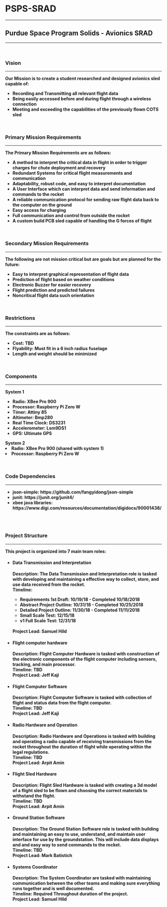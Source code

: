# PSPS-SRAD
<hr>
<h2>Purdue Space Program Solids - Avionics SRAD</h2>
<hr>
<br>
<h3><b>Vision</h3>
<hr>
<p>
Our Mission is to create a student researched and designed avionics sled capable of:
<ul>
  <li> Recording and Transmitting all relevant flight data</li>
  <li> Being easily accessed before and during flight through a wireless connection</li>
  <li> Meeting and exceeding the capabilities of the previously flown COTS sled</li>
</ul>
</p>
<br>
<h3><b>Primary Mission Requirements</h3>
<hr>
<p>
The Primary Mission Requirements are as follows:
<ul>
  <li> A method to interpret the critical data in flight in order to trigger charges for chute deployment and recovery</li>
  <li> Redundant Systems for critical flight measurements and communication</li>
  <li> Adaptability, robust code, and easy to interpret documentation</li>
  <li> A User Interface which can interpret data and send information and commands to the rocket</li>
  <li> A reliable communication protocol for sending raw flight data back to the computer on the ground</li>
  <li> Easy access for charging</li>
  <li> Full communication and control from outside the rocket</li>  
  <li> A custom build PCB sled capable of handling the G forces of flight</li>
</ul>
</p>
<br>
<h3><b>Secondary Mission Requirements</h3>
<hr>
<p>
The following are not mission critical but are goals but are planned for the future:
<ul>
  <li> Easy to interpret graphical representation of flight data</li>
  <li> Prediction of flight based on weather conditions</li>
  <li> Electronic Buzzer for easier recovery</li>
  <li> Flight prediction and predicted failures</li>
  <li> Noncritical flight data such orientation</li>
</ul>
</p>
<br>
<h3>Restrictions</h3>
<hr>
<p>
  The constraints are as follows:
  <ul>
    <li> Cost: TBD</li>
    <li> Flyability: Must fit in a 6 inch radius fuselage</li>
    <li> Length and weight should be minimized</li>
  </ul>
</p>
<br>
<h3>Components</h3>
<hr>
<p>
  <b>System 1</b>
  <ul>
    <li>Radio: XBee Pro 900</li>
    <li>Processor: Raspberry Pi Zero W</li>
    <li>Timer: Attiny 85</li>
    <li>Altimeter: Bmp280</li>
    <li>Real Time Clock: DS3231</li>
    <li>Accelerometer: Lsm9DS1</li>
    <li>GPS: Ultimate GPS</li>
  </ul>
  <b>System 2</b>
  <li>Radio: XBee Pro 900 (shared with system 1)</li>
  <li>Processor: Raspberry Pi Zero W</li>
</p>
<br>
<h3>Code Dependencies</h3>
<hr>
<p>
  <ul>
    <li><b>json-simple:</b> https://github.com/fangyidong/json-simple</li>
    <li><b>junit: </b> https://junit.org/junit4/</li>
    <li><b>xbee java libraries: </b> https://www.digi.com/resources/documentation/digidocs/90001438/</li>
  </ul>
</p>
<br>
<br>
<h3>Project Structure</h3>
<hr>
<p>
This project is organized into 7 main team roles:
<ul>
  <li> 
    <h4> Data Transmission and Interpretation</h4>
    <p> 
      Description: The Data Transmission and Interpretation role is tasked with developing and maintaining a effective way to collect, store, and use data received from the rocket.<br>
      Timeline: 
        <ul>
          <li>Requirements 1st Draft: 10/19/18 - Completed 10/18/2018</li>
          <li>Abstract Project Outline: 10/31/18 - Completed 10/25/2018</li>
          <li>Detailed Project Outline: 11/30/18 - Completed 11/11/2018</li>
          <li>Small Scale Test: 12/15/18</li>
          <li>v1 Full Scale Test: 12/31/18</li>
        </ul>
      <br>
      Project Lead: Samuel Hild<br>
    </p>
  </li>
  <li> 
    <h4> Flight computer hardware</h4>
    <p> 
      Description: Flight Computer Hardware is tasked with construction of the electronic components of the flight computer including sensors, tracking, and main processor. <br>
      Timeline: TBD<br>
      Project Lead: Jeff Kaji<br>
    </p>
  </li>
  <li> 
    <h4> Flight Computer Software</h4>
    <p>
      Description: Flight Computer Software is tasked with collection of flight and status data from the flight computer.<br>
      Timeline: TBD<br>
      Project Lead: Jeff Kaji<br>
    </p>
  </li>
  <li> 
    <h4> Radio Hardware and Operation</h4>
    <p> 
      Description: Radio Hardware and Operations is tasked with building and operating a radio capable of receiving transmissions from the rocket throughout the duration of flight while operating within the legal regulations.<br>
      Timeline: TBD<br>
      Project Lead: Arpit Amin
    </p>
  </li>
  <li> 
    <h4> Flight Sled Hardware</h4>
    <p> 
      Description: Flight Sled Hardware is tasked with creating a 3d model of a flight sled to be flown and choosing the correct materials to withstand the flight.<br>
      Timeline: TBD<br>
      Project Lead: Arpit Amin<br>
    </p>
  </li>
  <li> 
    <h4> Ground Station Software</h4>
    <p>
      Description: The Ground Station Software role is tasked with building and maintaining an easy to use, understand, and maintain user interface for use by the groundstation. This will include data displays and and easy way to send commands to the rocket.<br>
      Timeline: TBD<br>      
      Project Lead: Mark Batistich<br>
    </p>
  </li>
  <li> 
    <h4> Systems Coordinator</h4>
    <p> 
      Description: The System Coordinator are tasked with maintaining communication between the other teams and making sure everything runs together and is well documented.<br>
      Timeline: Required Throughout duration of the project.<br>
      Project Lead: Samuel Hild<br>
    </p>  
  </li>
</ul>
</p>
<br>
